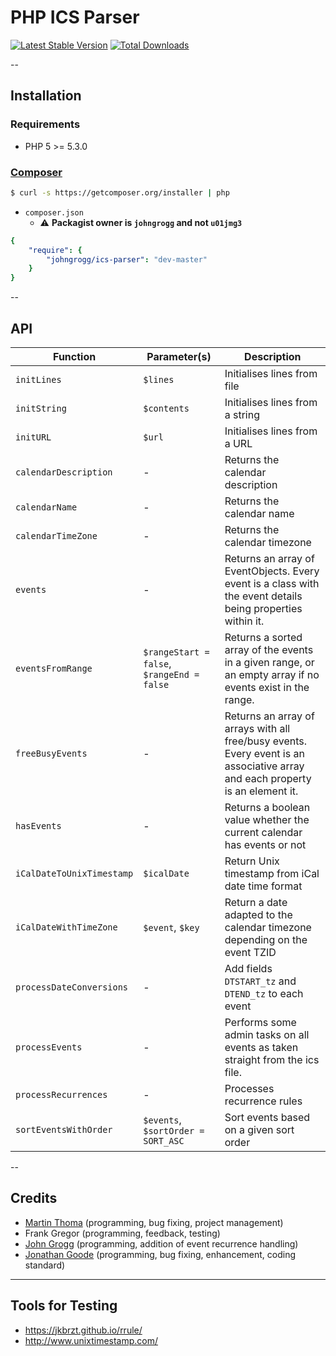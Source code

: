 # PHP ICS Parser

[![Latest Stable Version](https://poser.pugx.org/johngrogg/ics-parser/v/stable.png)](https://packagist.org/packages/johngrogg/ics-parser)
[![Total Downloads](https://poser.pugx.org/johngrogg/ics-parser/downloads.png)](https://packagist.org/packages/johngrogg/ics-parser)

--

## Installation

### Requirements
  - PHP 5 >= 5.3.0

### [Composer](http://getcomposer.org)

```bash
$ curl -s https://getcomposer.org/installer | php
```

- `composer.json`
  - :warning: **Packagist owner is `johngrogg` and not `u01jmg3`**

```yaml
{
    "require": {
        "johngrogg/ics-parser": "dev-master"
    }
}
```

--

## API

|Function                 |Parameter(s)                              |Description                                                                                                                  |
|-------------------------|------------------------------------------|-----------------------------------------------------------------------------------------------------------------------------|
|`initLines`              |`$lines`                                  |Initialises lines from file                                                                                                  |
|`initString`             |`$contents`                               |Initialises lines from a string                                                                                              |
|`initURL`                |`$url`                                    |Initialises lines from a URL                                                                                                 |
|`calendarDescription`    |-                                         |Returns the calendar description                                                                                             |
|`calendarName`           |-                                         |Returns the calendar name                                                                                                    |
|`calendarTimeZone`       |-                                         |Returns the calendar timezone                                                                                                |
|`events`                 |-                                         |Returns an array of EventObjects. Every event is a class with the event details being properties within it.                  |
|`eventsFromRange`        |`$rangeStart = false`, `$rangeEnd = false`|Returns a sorted array of the events in a given range, or an empty array if no events exist in the range.                    |
|`freeBusyEvents`         |-                                         |Returns an array of arrays with all free/busy events. Every event is an associative array and each property is an element it.|
|`hasEvents`              |-                                         |Returns a boolean value whether the current calendar has events or not                                                       |
|`iCalDateToUnixTimestamp`|`$icalDate`                               |Return Unix timestamp from iCal date time format                                                                             |
|`iCalDateWithTimeZone`   |`$event`, `$key`                          |Return a date adapted to the calendar timezone depending on the event TZID                                                   |
|`processDateConversions` |-                                         |Add fields `DTSTART_tz` and `DTEND_tz` to each event                                                                         |
|`processEvents`          |-                                         |Performs some admin tasks on all events as taken straight from the ics file.                                                 |
|`processRecurrences`     |-                                         |Processes recurrence rules                                                                                                   |
|`sortEventsWithOrder`    |`$events`, `$sortOrder = SORT_ASC`        |Sort events based on a given sort order                                                                                      |

--

## Credits
  - [Martin Thoma](info@martin-thoma.de) (programming, bug fixing, project management)
  - Frank Gregor (programming, feedback, testing)
  - [John Grogg](john.grogg@gmail.com) (programming, addition of event recurrence handling)
  - [Jonathan Goode](https://github.com/u01jmg3) (programming, bug fixing, enhancement, coding standard)

---

## Tools for Testing

- https://jkbrzt.github.io/rrule/
- http://www.unixtimestamp.com/